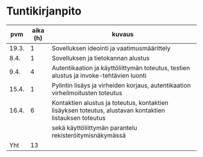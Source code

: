 # Tuntikirjanpito

| pvm   | aika (h) | kuvaus                                                                                                  |
| ----- | -------- | ------------------------------------------------------------------------------------------------------- |
| 19.3. | 1        | Sovelluksen ideointi ja vaatimusmäärittely                                                              |
| 8.4.  | 1        | Sovelluksen ja tietokannan alustus                                                                      |
| 9.4.  | 4        | Autentikaation ja käyttöliittymän toteutus, testien alustus ja invoke-tehtävien luonti                  |
| 15.4. | 1        | Pylintin lisäys ja virheiden korjaus, autentikaation virheilmoitusten toteutus                          |
| 16.4. | 6        | Kontaktien alustus ja toteutus, kontaktien lisäyksen toteutus, alustavan kontaktien listauksen toteutus |
|       |          | sekä käyttöliittymän parantelu rekisteröitymisnäkymässä                                                 |
| Yht   | 13       |                                                                                                         |
